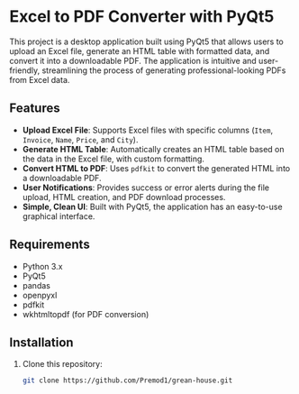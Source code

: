 # Excel to PDF Converter with PyQt5

This project is a desktop application built using PyQt5 that allows users to upload an Excel file, generate an HTML table with formatted data, and convert it into a downloadable PDF. The application is intuitive and user-friendly, streamlining the process of generating professional-looking PDFs from Excel data.

## Features

- **Upload Excel File**: Supports Excel files with specific columns (`Item`, `Invoice`, `Name`, `Price`, and `City`).
- **Generate HTML Table**: Automatically creates an HTML table based on the data in the Excel file, with custom formatting.
- **Convert HTML to PDF**: Uses `pdfkit` to convert the generated HTML into a downloadable PDF.
- **User Notifications**: Provides success or error alerts during the file upload, HTML creation, and PDF download processes.
- **Simple, Clean UI**: Built with PyQt5, the application has an easy-to-use graphical interface.

## Requirements

- Python 3.x
- PyQt5
- pandas
- openpyxl
- pdfkit
- wkhtmltopdf (for PDF conversion)

## Installation

1. Clone this repository:

   ```bash
   git clone https://github.com/Premod1/grean-house.git


